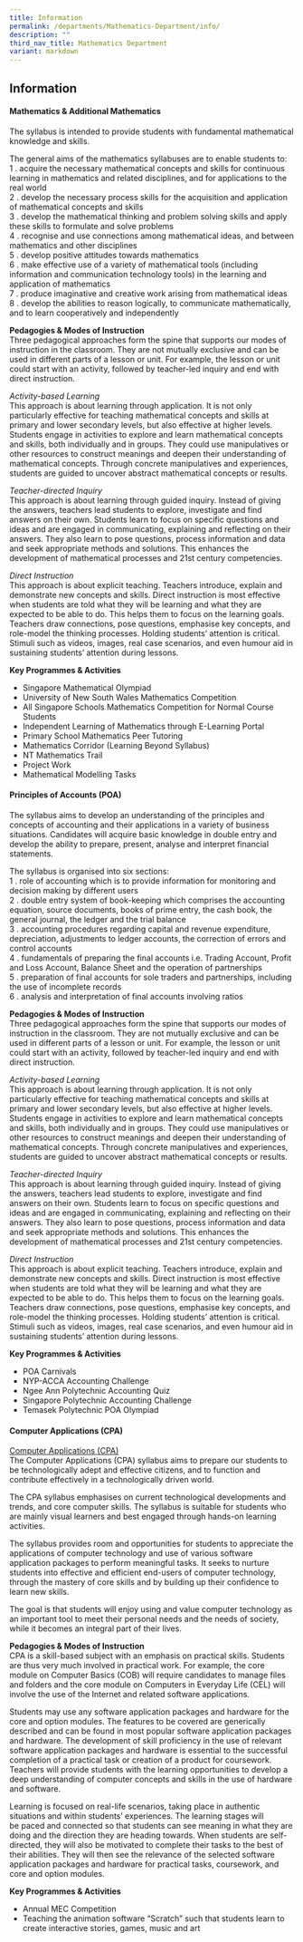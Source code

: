 ```yaml
---
title: Information
permalink: /departments/Mathematics-Department/info/
description: ""
third_nav_title: Mathematics Department
variant: markdown
---
```

## Information

#### Mathematics &amp; Additional Mathematics

The syllabus is intended to provide students with fundamental mathematical knowledge and skills.  

The general aims of the mathematics syllabuses are to enable students to:<br>
1 \.  acquire the necessary mathematical concepts and skills for continuous learning in mathematics and related disciplines, and for applications to the real world<br>
2 \.  develop the necessary process skills for the acquisition and application of mathematical concepts and skills<br>
3 \.  develop the mathematical thinking and&nbsp;problem solving&nbsp;skills and apply these skills to formulate and solve problems<br>
4 \.  recognise and use connections among mathematical ideas, and between mathematics and other disciplines<br>
5 \.  develop positive attitudes towards mathematics<br>
6 \.  make effective use of a variety of mathematical tools (including information and communication technology tools) in the learning and application of mathematics<br>
7 \.  produce imaginative and creative work arising from mathematical ideas<br>
8 \.  develop the abilities to reason logically, to communicate mathematically, and to learn cooperatively and independently

**Pedagogies &amp; Modes of Instruction**<br>
Three pedagogical approaches&nbsp;form&nbsp;the spine that supports our modes of instruction in the classroom. They are not mutually exclusive and can be used in different parts of a lesson or unit. For example, the lesson or unit could start with an activity, followed by teacher-led inquiry and end with direct instruction.

_Activity-based Learning_<br>
This approach is about learning through application. It is not only particularly effective for teaching mathematical concepts and skills at primary and lower secondary levels, but also effective at higher levels. Students engage in activities to explore and learn mathematical concepts and skills, both individually and in groups. They could use manipulatives or other resources to construct meanings and deepen their understanding of mathematical concepts. Through concrete manipulatives and experiences, students are guided to uncover abstract mathematical concepts or results.

_Teacher-directed Inquiry_&nbsp;<br>
This approach is about learning through guided inquiry. Instead of giving the answers, teachers lead students to explore, investigate and find answers on their own. Students learn to focus on specific questions and ideas and are engaged in communicating, explaining and reflecting on their answers. They also learn to pose questions, process information and data and seek appropriate methods and solutions. This enhances the development of mathematical processes and&nbsp;21st century&nbsp;competencies.

_Direct Instruction_<br>
This approach is about explicit teaching. Teachers introduce, explain and demonstrate new concepts and skills. Direct instruction is most effective when students are told what they will be learning and what they are expected to be able to do. This helps them to focus on the learning goals. Teachers draw connections, pose questions, emphasise key concepts, and role-model the thinking processes. Holding students’ attention is critical. Stimuli such as videos, images, real case scenarios, and even humour aid in sustaining students’ attention during lessons.

**Key Programmes &amp; Activities**

*   Singapore Mathematical Olympiad
*   University of New South Wales Mathematics Competition
*   All Singapore Schools Mathematics Competition for Normal Course Students
*   Independent Learning of Mathematics through E-Learning Portal
*   Primary School Mathematics Peer Tutoring
*   Mathematics Corridor (Learning Beyond Syllabus)
*   NT Mathematics Trail
*   Project Work
*   Mathematical Modelling Tasks

#### Principles of Accounts (POA)

The syllabus aims to develop an understanding of the principles and concepts of accounting and their applications in a variety of business situations. Candidates will acquire basic knowledge in double entry and develop the ability to prepare, present, analyse and interpret financial statements.

The syllabus is organised into six sections:<br>
1 \.  role&nbsp;of accounting which is to provide information for monitoring and decision making by different users<br>
2 \.  double entry system of book-keeping which comprises the accounting equation, source documents, books of prime entry, the cash book, the general journal, the ledger and the trial balance<br>
3 \.  accounting procedures regarding capital and revenue expenditure, depreciation, adjustments to ledger accounts, the correction of errors and control accounts<br>
4 \.  fundamentals of preparing the final accounts i.e. Trading Account, Profit and Loss Account, Balance Sheet and the operation of partnerships<br>
5 \.  preparation of final accounts for sole traders and partnerships, including the use of incomplete records<br>
6 \.  analysis and interpretation of final accounts involving ratios

**Pedagogies &amp; Modes of Instruction**<br>
Three pedagogical approaches&nbsp;form&nbsp;the spine that supports our modes of instruction in the classroom. They are not mutually exclusive and can be used in different parts of a lesson or unit. For example, the lesson or unit could start with an activity, followed by teacher-led inquiry and end with direct instruction.

_Activity-based Learning_<br>
This approach is about learning through application. It is not only particularly effective for teaching mathematical concepts and skills at primary and lower secondary levels, but also effective at higher levels. Students engage in activities to explore and learn mathematical concepts and skills, both individually and in groups. They could use manipulatives or other resources to construct meanings and deepen their understanding of mathematical concepts. Through concrete manipulatives and experiences, students are guided to uncover abstract mathematical concepts or results.

_Teacher-directed Inquiry_<br>
This approach is about learning through guided inquiry. Instead of giving the answers, teachers lead students to explore, investigate and find answers on their own. Students learn to focus on specific questions and ideas and are engaged in communicating, explaining and reflecting on their answers. They also learn to pose questions, process information and data and seek appropriate methods and solutions. This enhances the development of mathematical processes and&nbsp;21st century&nbsp;competencies.

_Direct Instruction_&nbsp;<br>
This approach is about explicit teaching. Teachers introduce, explain and demonstrate new concepts and skills. Direct instruction is most effective when students are told what they will be learning and what they are expected to be able to do. This helps them to focus on the learning goals. Teachers draw connections, pose questions, emphasise key concepts, and role-model the thinking processes. Holding students’ attention is critical. Stimuli such as videos, images, real case scenarios, and even humour aid in sustaining students’ attention during lessons.

**Key Programmes &amp; Activities**

*   POA Carnivals
*   NYP-ACCA Accounting Challenge
*   Ngee Ann Polytechnic Accounting Quiz
*   Singapore Polytechnic Accounting Challenge
*   Temasek Polytechnic POA Olympiad

#### Computer Applications (CPA)

<u>Computer Applications (CPA)</u><br>
The Computer Applications (CPA) syllabus aims to prepare our students to be technologically adept and effective&nbsp;citizens,&nbsp;and to function and contribute effectively in a technologically driven world.

The CPA syllabus emphasises on current technological developments and trends, and core computer skills. The syllabus is suitable for students who are mainly visual learners and best engaged through hands-on learning activities.

The syllabus provides room and opportunities for students to appreciate the applications of computer technology and use of various software application packages to perform meaningful tasks. It seeks to nurture students into effective and efficient end-users of computer technology, through the mastery of core skills and by building up their confidence to learn new skills.

The goal is that students will enjoy using and value computer technology as an important tool to meet their personal needs and the needs of society, while it becomes an integral part of their lives.

**Pedagogies &amp; Modes of Instruction**<br>
CPA is a skill-based subject with an emphasis on practical skills. Students are thus very much involved in practical work. For example, the core module on Computer Basics (COB) will require candidates to manage files and folders and the core module on Computers in Everyday Life (CEL) will involve the use of the Internet and related software applications.

Students may use any software application packages and hardware for the core and option modules. The features to be covered are generically described and can be found in most popular software application packages and hardware. The development of skill proficiency in the use of relevant software application packages and hardware is essential to the successful completion of a practical task or creation of a product for coursework. Teachers will provide students with the learning opportunities to develop a deep understanding of computer concepts and skills in the use of hardware and software.

Learning is focused on real-life scenarios, taking place in authentic situations and within students’ experiences. The learning stages will be&nbsp;paced&nbsp;and connected so that students can see meaning in what they are doing and the direction they are heading towards. When students are self-directed, they will also be motivated to complete their tasks to the best of their abilities. They will then see the relevance of the selected software application packages and hardware for practical tasks, coursework, and core and option modules.

**Key Programmes &amp; Activities**

*   Annual MEC Competition
*   Teaching the animation software “Scratch” such that students learn to create interactive stories, games, music and art
